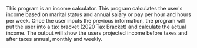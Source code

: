 This program is an income calculator. This program calculates the user's income based on marital status and annual salary or pay per hour and hours per week. Once the user inputs the previous information, the program will put the user into a tax bracket (2020 Tax Bracket) and calculate the actual income. The output will show the users projected income before taxes and after taxes annual, monthly and weekly.
